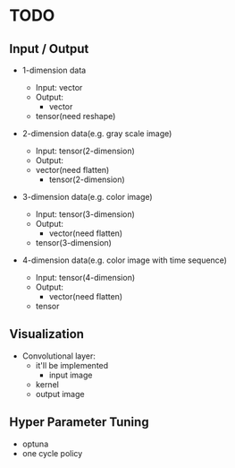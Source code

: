 # TODO

## Input / Output
- 1-dimension data
    - Input: vector
    - Output:
        - vector
	- tensor(need reshape)

- 2-dimension data(e.g. gray scale image)
    - Input: tensor(2-dimension)
    - Output:
	- vector(need flatten)
        - tensor(2-dimension)

- 3-dimension data(e.g. color image)
    - Input: tensor(3-dimension)
    - Output:
        - vector(need flatten)
	- tensor(3-dimension)

- 4-dimension data(e.g. color image with time sequence)
    - Input: tensor(4-dimension)
    - Output:
        - vector(need flatten)
	- tensor

## Visualization
- Convolutional layer:
    - it'll be implemented
        - input image
	- kernel
	- output image


## Hyper Parameter Tuning
- optuna
- one cycle policy
